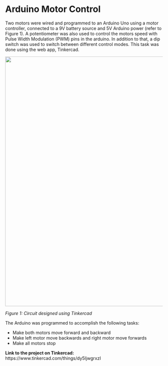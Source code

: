 # Arduino Motor Control

Two motors were wired and programmed to an Arduino Uno using a motor controller, connected to a 9V battery source and 5V Arduino power (refer to Figure 1). A potentiometer was also used to control the motors speed with Pulse Width Modulation (PWM) pins in the arduino. In addition to that, a dip switch was used to switch between different control modes. This task was done using the web app, Tinkercad. 

<div>
<img src="https://i.gyazo.com/abf92b79e07bb890b66bc51f7321ee75.png" width ="800">
<p><i>Figure 1: Circuit designed using Tinkercad</i></p>
</div>

<div>
The Arduino was programmed to accomplish the following tasks:
  <ul>
  <li>Make both motors move forward and backward</li>
  <li>Make left motor move backwards and right motor move forwards</li>
  <li>Make all motors stop</li>
  </ul>
</div>

<p><b>Link to the project on Tinkercad:</b> https://www.tinkercad.com/things/dy5IjwgrxzI</p>
